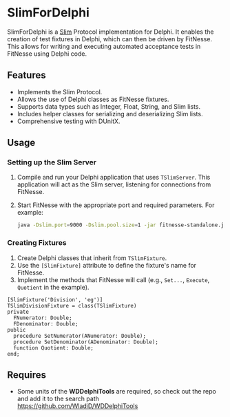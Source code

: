 # SlimForDelphi

SlimForDelphi is a [Slim](https://fitnesse.org/FitNesse/UserGuide/WritingAcceptanceTests/SliM.html) Protocol implementation for Delphi. It enables the creation of test fixtures in Delphi, which can then be driven by FitNesse. This allows for writing and executing automated acceptance tests in FitNesse using Delphi code.

## Features

* Implements the Slim Protocol.
* Allows the use of Delphi classes as FitNesse fixtures.
* Supports data types such as Integer, Float, String, and Slim lists.
* Includes helper classes for serializing and deserializing Slim lists.
* Comprehensive testing with DUnitX.

## Usage

### Setting up the Slim Server

1.  Compile and run your Delphi application that uses `TSlimServer`. This application will act as the Slim server, listening for connections from FitNesse.
2.  Start FitNesse with the appropriate port and required parameters. For example:

    ```bash
    java -Dslim.port=9000 -Dslim.pool.size=1 -jar fitnesse-standalone.jar
    ```

### Creating Fixtures

1.  Create Delphi classes that inherit from `TSlimFixture`.
2.  Use the `[SlimFixture]` attribute to define the fixture's name for FitNesse.
3.  Implement the methods that FitNesse will call (e.g., `Set...`, `Execute`, `Quotient` in the example).

```delphi
[SlimFixture('Division', 'eg')]
TSlimDivisionFixture = class(TSlimFixture)
private
  FNumerator: Double;
  FDenominator: Double;
public
  procedure SetNumerator(ANumerator: Double);
  procedure SetDenominator(ADenominator: Double);
  function Quotient: Double;
end;
```

## Requires

* Some units of the **WDDelphiTools** are required, so check out the repo and add it to the search path  
  https://github.com/WladiD/WDDelphiTools
